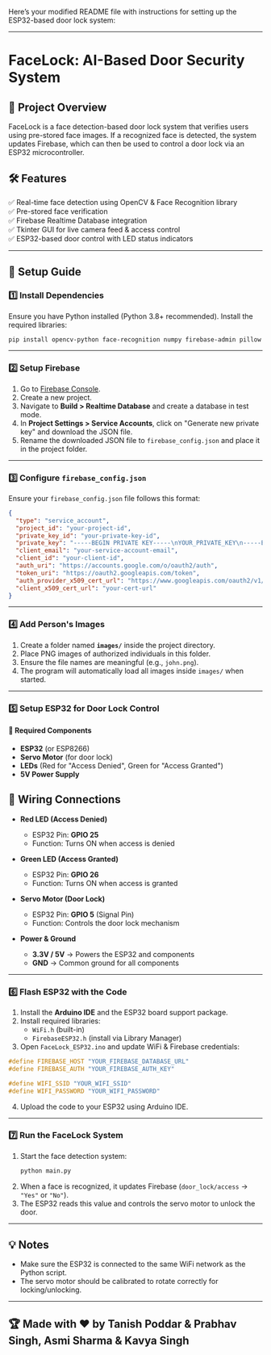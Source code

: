 Here’s your modified README file with instructions for setting up the ESP32-based door lock system:  

---

# FaceLock: AI-Based Door Security System  

## 📌 Project Overview  
FaceLock is a face detection-based door lock system that verifies users using pre-stored face images. If a recognized face is detected, the system updates Firebase, which can then be used to control a door lock via an ESP32 microcontroller.  

## 🛠 Features  
✅ Real-time face detection using OpenCV & Face Recognition library  
✅ Pre-stored face verification  
✅ Firebase Realtime Database integration  
✅ Tkinter GUI for live camera feed & access control  
✅ ESP32-based door control with LED status indicators  

---

## 🚀 Setup Guide  

### 1️⃣ Install Dependencies  
Ensure you have Python installed (Python 3.8+ recommended). Install the required libraries:  
```sh
pip install opencv-python face-recognition numpy firebase-admin pillow
```  

---

### 2️⃣ Setup Firebase  
1. Go to [Firebase Console](https://console.firebase.google.com/).  
2. Create a new project.  
3. Navigate to **Build > Realtime Database** and create a database in test mode.  
4. In **Project Settings > Service Accounts**, click on "Generate new private key" and download the JSON file.  
5. Rename the downloaded JSON file to `firebase_config.json` and place it in the project folder.  

---

### 3️⃣ Configure `firebase_config.json`  
Ensure your `firebase_config.json` file follows this format:  
```json
{
  "type": "service_account",
  "project_id": "your-project-id",
  "private_key_id": "your-private-key-id",
  "private_key": "-----BEGIN PRIVATE KEY-----\nYOUR_PRIVATE_KEY\n-----END PRIVATE KEY-----\n",
  "client_email": "your-service-account-email",
  "client_id": "your-client-id",
  "auth_uri": "https://accounts.google.com/o/oauth2/auth",
  "token_uri": "https://oauth2.googleapis.com/token",
  "auth_provider_x509_cert_url": "https://www.googleapis.com/oauth2/v1/certs",
  "client_x509_cert_url": "your-cert-url"
}
```  

---

### 4️⃣ Add Person's Images  
1. Create a folder named **`images/`** inside the project directory.  
2. Place PNG images of authorized individuals in this folder.  
3. Ensure the file names are meaningful (e.g., `john.png`).  
4. The program will automatically load all images inside `images/` when started.  

---

### 5️⃣ Setup ESP32 for Door Lock Control  
#### 🔧 Required Components  
- **ESP32** (or ESP8266)  
- **Servo Motor** (for door lock)  
- **LEDs** (Red for "Access Denied", Green for "Access Granted")  
- **5V Power Supply**  

## 🔌 Wiring Connections

- **Red LED (Access Denied)**
  - ESP32 Pin: **GPIO 25**
  - Function: Turns ON when access is denied

- **Green LED (Access Granted)**
  - ESP32 Pin: **GPIO 26**
  - Function: Turns ON when access is granted

- **Servo Motor (Door Lock)**
  - ESP32 Pin: **GPIO 5** (Signal Pin)
  - Function: Controls the door lock mechanism

- **Power & Ground**
  - **3.3V / 5V** → Powers the ESP32 and components  
  - **GND** → Common ground for all components

---

### 6️⃣ Flash ESP32 with the Code  
1. Install the **Arduino IDE** and the ESP32 board support package.  
2. Install required libraries:  
   - `WiFi.h` (built-in)  
   - `FirebaseESP32.h` (install via Library Manager)  
3. Open `FaceLock_ESP32.ino` and update WiFi & Firebase credentials:  
```cpp
#define FIREBASE_HOST "YOUR_FIREBASE_DATABASE_URL"
#define FIREBASE_AUTH "YOUR_FIREBASE_AUTH_KEY"

#define WIFI_SSID "YOUR_WIFI_SSID"
#define WIFI_PASSWORD "YOUR_WIFI_PASSWORD"
```  
4. Upload the code to your ESP32 using Arduino IDE.  

---

### 7️⃣ Run the FaceLock System  
1. Start the face detection system:  
   ```sh
   python main.py
   ```  
2. When a face is recognized, it updates Firebase (`door_lock/access` → `"Yes"` or `"No"`).  
3. The ESP32 reads this value and controls the servo motor to unlock the door.  

---

## 💡 Notes  
- Make sure the ESP32 is connected to the same WiFi network as the Python script.  
- The servo motor should be calibrated to rotate correctly for locking/unlocking.  

---

## 🏆 Made with ❤️ by Tanish Poddar & Prabhav Singh, Asmi Sharma & Kavya Singh